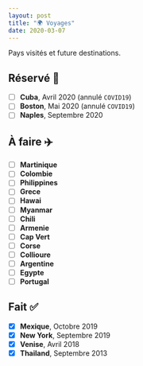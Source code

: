 ```yaml
---
layout: post
title: "🌍 Voyages"
date: 2020-03-07
---
```


Pays visités et future destinations.

## Réservé 🧿

- [ ] **Cuba**, Avril 2020 (annulé `COVID19`)
- [ ] **Boston**, Mai 2020 (annulé `COVID19`)
- [ ] **Naples**, Septembre 2020

## À faire ✈️

- [ ] **Martinique**
- [ ] **Colombie**
- [ ] **Philippines**
- [ ] **Grece**
- [ ] **Hawai**
- [ ] **Myanmar**
- [ ] **Chili**
- [ ] **Armenie**
- [ ] **Cap Vert**
- [ ] **Corse**
- [ ] **Collioure**
- [ ] **Argentine**
- [ ] **Egypte**
- [ ] **Portugal**

## Fait ✅

- [x] **Mexique**, Octobre 2019
- [x] **New York**, Septembre 2019
- [x] **Venise**, Avril 2018
- [x] **Thailand**, Septembre 2013
